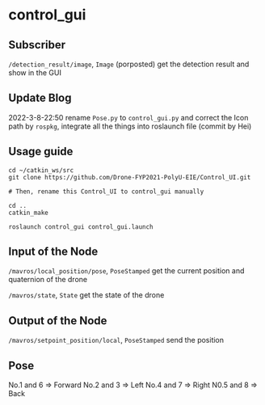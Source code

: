 # control_gui

## Subscriber
`/detection_result/image`, `Image` (porposted) get the detection result and show in the GUI

## Update Blog
2022-3-8-22:50 rename `Pose.py` to `control_gui.py` and correct the Icon path by `rospkg`, integrate all the things into roslaunch file (commit by Hei)


## Usage guide
```
cd ~/catkin_ws/src
git clone https://github.com/Drone-FYP2021-PolyU-EIE/Control_UI.git

# Then, rename this Control_UI to control_gui manually

cd ..
catkin_make

roslaunch control_gui control_gui.launch
```

## Input of the Node
`/mavros/local_position/pose`, `PoseStamped` get the current position and quaternion of the drone

`/mavros/state`, `State` get the state of the drone


## Output of the Node
`/mavros/setpoint_position/local`, `PoseStamped` send the position

## Pose 
No.1 and 6 => Forward
No.2 and 3 => Left
No.4 and 7 => Right
N0.5 and 8 => Back
